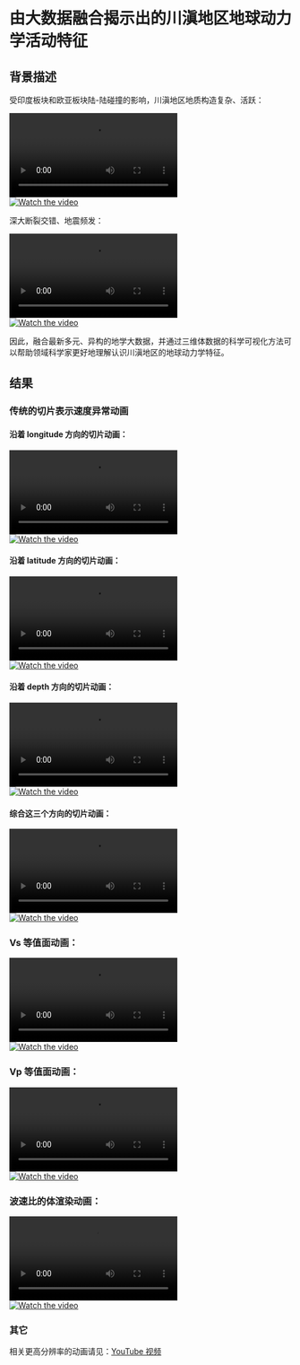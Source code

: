 # 由大数据融合揭示出的川滇地区地球动力学活动特征

## 背景描述

受印度板块和欧亚板块陆-陆碰撞的影响，川滇地区地质构造复杂、活跃：

![Video](https://github.com/peixyhe/ChuanDian_CVM_vis/blob/main/mov/1ele.mp4)  
[![Watch the video](https://img.youtube.com/vi/s3rvWqUtOZg/maxresdefault.jpg)](https://youtu.be/s3rvWqUtOZg)

深大断裂交错、地震频发：

![Video](https://github.com/peixyhe/ChuanDian_CVM_vis/blob/main/mov/2faults.mp4)  
[![Watch the video](https://img.youtube.com/vi/QSehgiGvUxA/maxresdefault.jpg)](https://youtu.be/QSehgiGvUxA)

因此，融合最新多元、异构的地学大数据，并通过三维体数据的科学可视化方法可以帮助领域科学家更好地理解认识川滇地区的地球动力学特征。

## 结果

### 传统的切片表示速度异常动画

#### 沿着 longitude 方向的切片动画：

![Video](https://github.com/peixyhe/ChuanDian_CVM_vis/blob/main/mov/3x_slice.mp4)  
[![Watch the video](https://img.youtube.com/vi/4GgQqMekiAo/maxresdefault.jpg)](https://youtu.be/4GgQqMekiAo)

#### 沿着 latitude 方向的切片动画：

![Video](https://github.com/peixyhe/ChuanDian_CVM_vis/blob/main/mov/3y_slice.mp4)  
[![Watch the video](https://img.youtube.com/vi/TvEkEtA6KrM/maxresdefault.jpg)](https://youtu.be/TvEkEtA6KrM)

#### 沿着 depth 方向的切片动画：

![Video](https://github.com/peixyhe/ChuanDian_CVM_vis/blob/main/mov/3z_slice.mp4)  
[![Watch the video](https://img.youtube.com/vi/EyWs3nrVk1U/maxresdefault.jpg)](https://youtu.be/EyWs3nrVk1U)

#### 综合这三个方向的切片动画：

![Video](https://github.com/peixyhe/ChuanDian_CVM_vis/blob/main/mov/3xyz_slice.mp4)  
[![Watch the video](https://img.youtube.com/vi/lbAZoiIc8Rc/maxresdefault.jpg)](https://youtu.be/lbAZoiIc8Rc)

### Vs 等值面动画：

![Video](https://github.com/peixyhe/ChuanDian_CVM_vis/blob/main/mov/4vs_iso.mp4)  
[![Watch the video](https://img.youtube.com/vi/H6YS08an0uM/maxresdefault.jpg)](https://youtu.be/H6YS08an0uM)

### Vp 等值面动画：

![Video](https://github.com/peixyhe/ChuanDian_CVM_vis/blob/main/mov/4vp_iso.mp4)  
[![Watch the video](https://img.youtube.com/vi/sRSRvRWi7gw/maxresdefault.jpg)](https://youtu.be/sRSRvRWi7gw)

### 波速比的体渲染动画：

![Video](https://github.com/peixyhe/ChuanDian_CVM_vis/blob/main/mov/5volumeRendreing_vpPvs.mp4)  
[![Watch the video](https://img.youtube.com/vi/WvXQ6Y7si1U/maxresdefault.jpg)](https://youtu.be/WvXQ6Y7si1U)

### 其它

相关更高分辨率的动画请见：[YouTube 视频](https://youtu.be/k8YrMKL6tOs)
